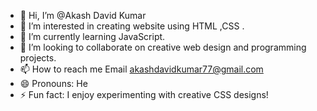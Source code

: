 - 👋 Hi, I’m @Akash David Kumar
- 👀 I’m interested in creating website using HTML ,CSS .
- 🌱 I’m currently learning JavaScript.
- 💞️ I’m looking to collaborate on creative web design and programming projects. 
- 📫 How to reach me Email akashdavidkumar77@gmail.com
- 😄 Pronouns: He
- ⚡ Fun fact:  I enjoy experimenting with creative CSS designs! 
